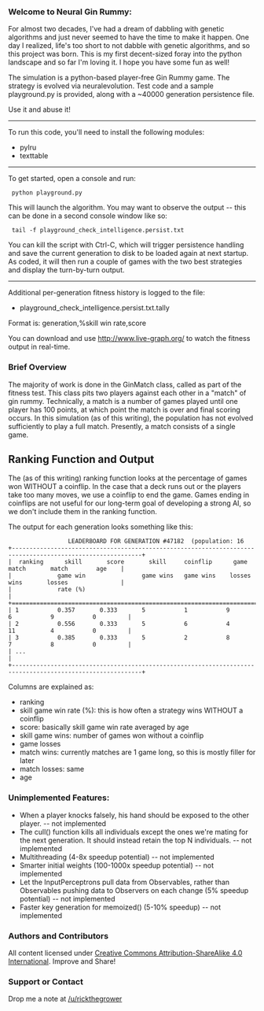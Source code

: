 ### Welcome to Neural Gin Rummy:
For almost two decades, I've had a dream of dabbling with genetic algorithms and just never seemed to have the time to make it happen. One day I realized, life's too short to not dabble with genetic algorithms, and so this project was born. This is my first decent-sized foray into the python landscape and so far I'm loving it. I hope you have some fun as well!

The simulation is a python-based player-free Gin Rummy game. The strategy is evolved via neuralevolution. Test code and a sample playground.py is provided, along with a ~40000 generation persistence file.

Use it and abuse it!

***

To run this code, you'll need to install the following modules:

* pylru
* texttable

***

To get started, open a console and run:

` python playground.py`

This will launch the algorithm. You may want to observe the output -- this can be done in a second console window like so:

` tail -f playground_check_intelligence.persist.txt`

You can kill the script with Ctrl-C, which will trigger persistence handling and save the current generation to disk to be loaded again at next startup. As coded, it will then run a couple of games with the two best strategies and display the turn-by-turn output.

***


Additional per-generation fitness history is logged to the file:
* playground_check_intelligence.persist.txt.tally

Format is: generation,%skill win rate,score

You can download and use http://www.live-graph.org/ to watch the fitness output in real-time.

### Brief Overview

The majority of work is done in the GinMatch class, called as part of the fitness test. This class pits two players against each other in a "match" of gin rummy. Technically, a match is a number of games played until one player has 100 points, at which point the match is over and final scoring occurs. In this simulation (as of this writing), the population has not evolved sufficiently to play a full match. Presently, a match consists of a single game.

## Ranking Function and Output

The (as of this writing) ranking function looks at the percentage of games won WITHOUT a coinflip. In the case that a deck runs out or the players take too many moves, we use a coinflip to end the game. Games ending in coinflips are not useful for our long-term goal of developing a strong AI, so we don't include them in the ranking function.

The output for each generation looks something like this:

                     LEADERBOARD FOR GENERATION #47182  (population: 16
    +-----------------------------------------------------------------------------------------------------------+
    |  ranking      skill       score       skill     coinflip      game        match       match        age    |
    |             game win                game wins   game wins    losses       wins       losses               |
    |             rate (%)                                                                                      |
    +===========================================================================================================+
    | 1           0.357       0.333       5           1           9           6           9           0         |
    | 2           0.556       0.333       5           6           4           11          4           0         |
    | 3           0.385       0.333       5           2           8           7           8           0         |
    | ...                                                                                                       |
    +-----------------------------------------------------------------------------------------------------------+

Columns are explained as:
* ranking
* skill game win rate (%): this is how often a strategy wins WITHOUT a coinflip
* score: basically skill game win rate averaged by age
* skill game wins: number of games won without a coinflip
* game losses
* match wins: currently matches are 1 game long, so this is mostly filler for later
* match losses: same
* age


### Unimplemented Features:
* When a player knocks falsely, his hand should be exposed to the other player. -- not implemented
* The cull() function kills all individuals except the ones we're mating for the next generation. It should instead retain the top N individuals. -- not implemented
* Multithreading (4-8x speedup potential) -- not implemented
* Smarter initial weights (100-1000x speedup potential) -- not implemented
* Let the InputPerceptrons pull data from Observables, rather than Observables pushing data to Observers on each change (5% speedup potential) -- not implemented
* Faster key generation for memoized() (5-10% speedup) -- not implemented


### Authors and Contributors
All content licensed under [Creative Commons Attribution-ShareAlike 4.0 International](http://creativecommons.org/licenses/by-sa/4.0/). Improve and Share!

### Support or Contact
Drop me a note at [/u/rickthegrower](http://www.reddit.com/user/rickthegrower/)
